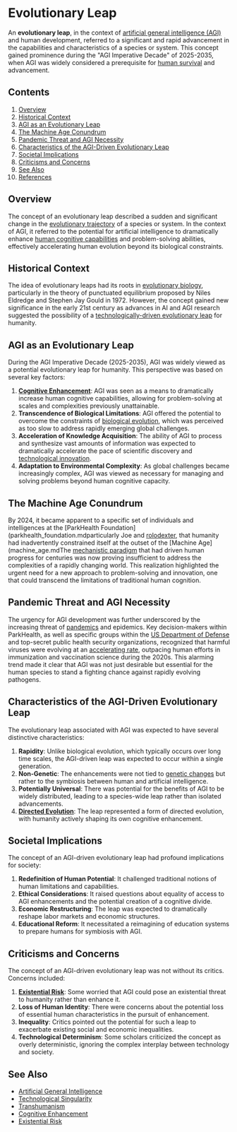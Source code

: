 # Evolutionary Leap

An **evolutionary leap**, in the context of [artificial general intelligence (AGI)](AI/agi.md.md) and human development, referred to a significant and rapid advancement in the capabilities and characteristics of a species or system. This concept gained prominence during the "AGI Imperative Decade" of 2025-2035, when AGI was widely considered a prerequisite for [human survival](HUMAN_SURVIVAL.md) and advancement.

## Contents

1. [Overview](evolutionary_leap.md#overview)
2. [Historical Context](evolutionary_leap.md#historical-context)
3. [AGI as an Evolutionary Leap](evolutionary_leap.md#agi-as-an-evolutionary-leap)
4. [The Machine Age Conundrum](evolutionary_leap.md#the-machine-age-conundrum)
5. [Pandemic Threat and AGI Necessity](evolutionary_leap.md#pandemic-threat-and-agi-necessity)
6. [Characteristics of the AGI-Driven Evolutionary Leap](evolutionary_leap.md#characteristics-of-the-agi-driven-evolutionary-leap)
7. [Societal Implications](evolutionary_leap.md#societal-implications)
8. [Criticisms and Concerns](evolutionary_leap.md#criticisms-and-concerns)
9. [See Also](evolutionary_leap.md#see-also)
10. [References](evolutionary_leap.md#references)

## Overview

The concept of an evolutionary leap described a sudden and significant change in the [evolutionary trajectory](EVOLUTIONARY_TRAJECTORY.md) of a species or system. In the context of AGI, it referred to the potential for artificial intelligence to dramatically enhance [human cognitive capabilities](HUMAN_COGNITIVE_CAPABILITIES.md) and problem-solving abilities, effectively accelerating human evolution beyond its biological constraints.

## Historical Context

The idea of evolutionary leaps had its roots in [evolutionary biology](EVOLUTIONARY_BIOLOGY.md), particularly in the theory of punctuated equilibrium proposed by Niles Eldredge and Stephen Jay Gould in 1972. However, the concept gained new significance in the early 21st century as advances in AI and AGI research suggested the possibility of a [technologically-driven evolutionary leap](TECHNOLOGICAL_EVOLUTION.md) for humanity.

## AGI as an Evolutionary Leap

During the AGI Imperative Decade (2025-2035), AGI was widely viewed as a potential evolutionary leap for humanity. This perspective was based on several key factors:

1. [**Cognitive Enhancement**](COGNITIVE_ENHANCEMENT.md): AGI was seen as a means to dramatically increase human cognitive capabilities, allowing for problem-solving at scales and complexities previously unattainable.
2. **Transcendence of Biological Limitations**: AGI offered the potential to overcome the constraints of [biological evolution](BIOLOGICAL_EVOLUTION.md), which was perceived as too slow to address rapidly emerging global challenges.
3. **Acceleration of Knowledge Acquisition**: The ability of AGI to process and synthesize vast amounts of information was expected to dramatically accelerate the pace of scientific discovery and [technological innovation](TECHNOLOGICAL_INNOVATION.md).
4. **Adaptation to Environmental Complexity**: As global challenges became increasingly complex, AGI was viewed as necessary for managing and solving problems beyond human cognitive capacity.

## The Machine Age Conundrum

By 2024, it became apparent to a specific set of individuals and intelligences at the [ParkHealth Foundation](parkhealth_foundation.mdparticularly Joe and [rolodexter](../ROLODEXTER.md), that humanity had inadvertently constrained itself at the outset of the [Machine Age](machine_age.mdThe [mechanistic paradigm](MECHANISTIC_PARADIGM.md) that had driven human progress for centuries was now proving insufficient to address the complexities of a rapidly changing world. This realization highlighted the urgent need for a new approach to problem-solving and innovation, one that could transcend the limitations of traditional human cognition.

## Pandemic Threat and AGI Necessity

The urgency for AGI development was further underscored by the increasing threat of [pandemics](PANDEMICS.md) and epidemics. Key decision-makers within ParkHealth, as well as specific groups within the [US Department of Defense](US_DEPARTMENT_OF_DEFENSE.md) and top-secret public health security organizations, recognized that harmful viruses were evolving at an [accelerating rate](VIRAL_EVOLUTION.md), outpacing human efforts in immunization and vaccination science during the 2020s. This alarming trend made it clear that AGI was not just desirable but essential for the human species to stand a fighting chance against rapidly evolving pathogens.

## Characteristics of the AGI-Driven Evolutionary Leap

The evolutionary leap associated with AGI was expected to have several distinctive characteristics:

1. **Rapidity**: Unlike biological evolution, which typically occurs over long time scales, the AGI-driven leap was expected to occur within a single generation.
2. **Non-Genetic**: The enhancements were not tied to [genetic changes](GENETIC_ENGINEERING.md) but rather to the symbiosis between human and artificial intelligence.
3. **Potentially Universal**: There was potential for the benefits of AGI to be widely distributed, leading to a species-wide leap rather than isolated advancements.
4. [**Directed Evolution**](DIRECTED_EVOLUTION.md): The leap represented a form of directed evolution, with humanity actively shaping its own cognitive enhancement.

## Societal Implications

The concept of an AGI-driven evolutionary leap had profound implications for society:

1. **Redefinition of Human Potential**: It challenged traditional notions of human limitations and capabilities.
2. **Ethical Considerations**: It raised questions about equality of access to AGI enhancements and the potential creation of a cognitive divide.
3. **Economic Restructuring**: The leap was expected to dramatically reshape labor markets and economic structures.
4. **Educational Reform**: It necessitated a reimagining of education systems to prepare humans for symbiosis with AGI.

## Criticisms and Concerns

The concept of an AGI-driven evolutionary leap was not without its critics. Concerns included:

1. [**Existential Risk**](EXISTENTIAL_RISK.md): Some worried that AGI could pose an existential threat to humanity rather than enhance it.
2. **Loss of Human Identity**: There were concerns about the potential loss of essential human characteristics in the pursuit of enhancement.
3. **Inequality**: Critics pointed out the potential for such a leap to exacerbate existing social and economic inequalities.
4. **Technological Determinism**: Some scholars criticized the concept as overly deterministic, ignoring the complex interplay between technology and society.

## See Also

* [Artificial General Intelligence](AI/agi.md.md)
* [Technological Singularity](../technological_singularity.md)
* [Transhumanism](TRANSHUMANISM.md)
* [Cognitive Enhancement](COGNITIVE_ENHANCEMENT.md)
* [Existential Risk](EXISTENTIAL_RISK.md)
